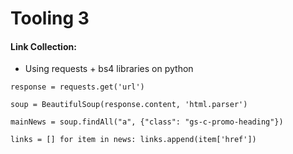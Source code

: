 # Tooling 3

#### Link Collection:

* Using requests + bs4 libraries on python

`response = requests.get('url')`

`soup = BeautifulSoup(response.content, 'html.parser')`

`mainNews = soup.findAll("a", {"class": "gs-c-promo-heading"})`


`links = []
for item in news:
    links.append(item['href'])`
    


